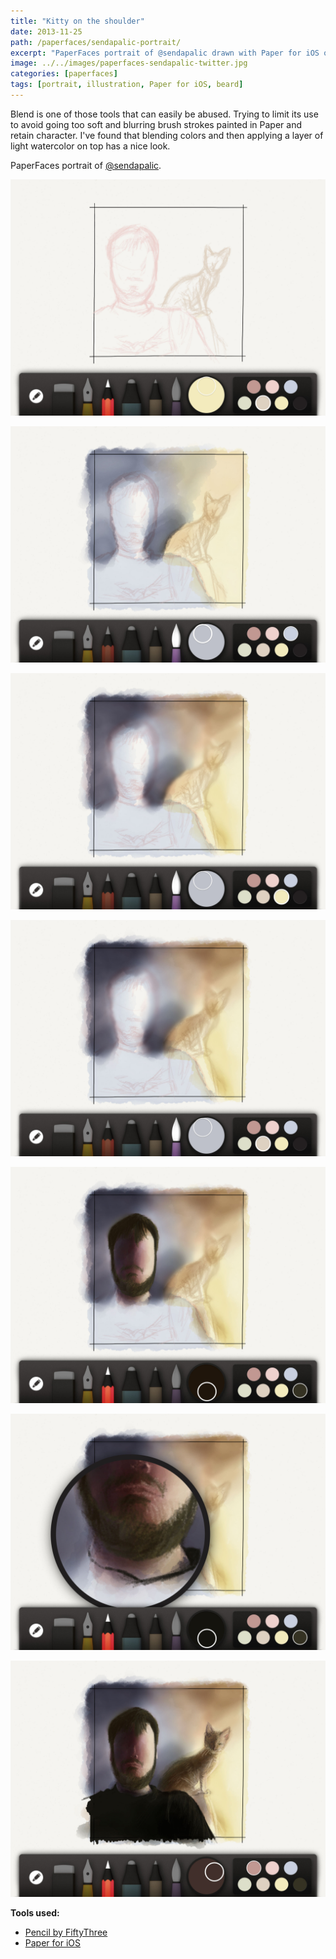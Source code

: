 ```yaml
---
title: "Kitty on the shoulder"
date: 2013-11-25
path: /paperfaces/sendapalic-portrait/
excerpt: "PaperFaces portrait of @sendapalic drawn with Paper for iOS on an iPad."
image: ../../images/paperfaces-sendapalic-twitter.jpg
categories: [paperfaces]
tags: [portrait, illustration, Paper for iOS, beard]
---
```


Blend is one of those tools that can easily be abused. Trying to limit its use to avoid going too soft and blurring brush strokes painted in Paper and retain character. I've found that blending colors and then applying a layer of light watercolor on top has a nice look.

PaperFaces portrait of [@sendapalic](https://twitter.com/sendapalic).

![Beginning the portrait with a pencil sketch](../../images/paperfaces-sendapalic-process-1-lg.jpg)

![Work in progress screenshot](../../images/paperfaces-sendapalic-process-2-lg.jpg)

![Work in progress screenshot](../../images/paperfaces-sendapalic-process-3-lg.jpg)

![Work in progress screenshot](../../images/paperfaces-sendapalic-process-4-lg.jpg)

![Work in progress screenshot](../../images/paperfaces-sendapalic-process-5-lg.jpg)

![Work in progress screenshot](../../images/paperfaces-sendapalic-process-6-lg.jpg)

![Work in progress screenshot](../../images/paperfaces-sendapalic-process-7-lg.jpg)

**Tools used:**

- [Pencil by FiftyThree](https://www.amazon.com/FiftyThree-Digital-Stylus-Pencil-iPhone/dp/B01JJBUYR4/ref=as_li_ss_tl?keywords=pencil+53&qid=1550586265&s=gateway&sr=8-3&linkCode=ll1&tag=mademist-20&linkId=0134793cb840affff60f2e45a7f64678&language=en_US)
- [Paper for iOS](https://paper.bywetransfer.com/)
